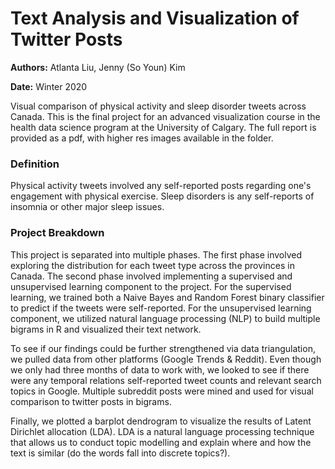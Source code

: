 # Text Analysis and Visualization of Twitter Posts

**Authors:** Atlanta Liu, Jenny (So Youn) Kim

**Date:** Winter 2020

Visual comparison of physical activity and sleep disorder tweets across Canada. This is the final project for an advanced visualization course in the health data science program at the University of Calgary. The full report is provided as a pdf, with higher res images available in the folder.

### Definition

Physical activity tweets involved any self-reported posts regarding one's engagement with physical exercise. Sleep disorders is any self-reports of insomnia or other major sleep issues. 

### Project Breakdown

This project is separated into multiple phases. The first phase involved exploring the distribution for each tweet type across the provinces in Canada. The second phase involved implementing a supervised and unsupervised learning component to the project. For the supervised learning, we trained both a Naive Bayes and Random Forest binary classifier to predict if the tweets were self-reported. For the unsupervised learning component, we utilized natural language processing (NLP) to build multiple bigrams in R and visualized their text network. 

To see if our findings could be further strengthened via data triangulation, we pulled data from other platforms (Google Trends & Reddit). Even though we only had three months of data to work with, we looked to see if there were any temporal relations self-reported tweet counts and relevant search topics in Google. Multiple subreddit posts were mined and used for visual comparison to twitter posts in bigrams. 

Finally, we plotted a barplot dendrogram to visualize the results of Latent Dirichlet allocation (LDA). LDA is a natural language processing technique that allows us to conduct topic modelling and explain where and how the text is similar (do the words fall into discrete topics?).


